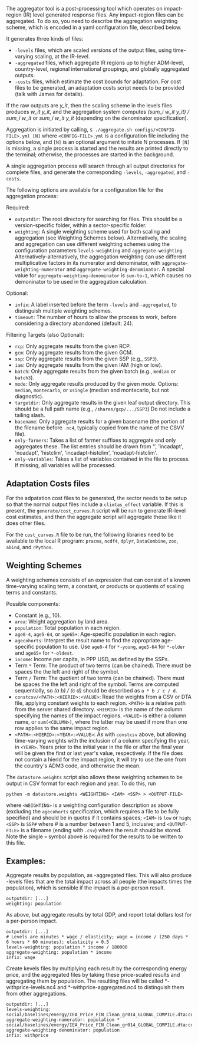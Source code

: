 The aggregator tool is a post-processing tool which operates on
impact-region (IR) level generated response files.  Any impact-region
files can be aggregated. To do so, you need to describe the
aggregation weighting scheme, which is encoded in a yaml configuration
file, described below.

It generates three kinds of files:

 - `-levels` files, which are scaled versions of the output files,
   using time-varying scaling, at the IR-level.
 - `-aggregated` files, which aggregate IR regions up to higher
   ADM-level, country-level, regional international groupings, and
   globally aggregated outputs.
 - `-costs` files, which estimate the cost bounds for adaptation. For
   cost files to be generated, an adaptation costs script needs to be
   provided (talk with James for details).

If the raw outputs are *y_it*, then the scaling scheme in the levels
files produces *w_it y_it*, and the aggregation system computes
*(sum_i w_it y_it) / sum_i w_it* or *sum_i w_it y_it* (depending on
the denominator specification).

Aggregation is initiated by calling,
```$ ./aggregate.sh configs/<CONFIG-FILE>.yml [N]```
where `<CONFIG-FILE>.yml` is a configuration file including the
options below, and `[N]` is an optional argument to initate N
processes.  If `[N]` is missing, a single process is started and the
results are printed directly to the terminal; otherwise, the processes
are started in the background.

A single aggregation process will search through all output
directories for complete files, and generate the corresponding
`-levels`, `-aggregated`, and `-costs`.

The following options are available for a configuration file for the
aggregation process:

Required:

 - `outputdir`: The root directory for searching for files.  This
   should be a version-specific folder, within a sector-specific
   folder.
 - `weighting`: A single weighting scheme used for both scaling and
   aggregation (see Weighting Schemes below).  Alternatively, the
   scaling and aggregation can use different weighting schemes using
   the configuration parameters `levels-weighting` and
   `aggregate-weighting`.  Alternatively-alternatively, the
   aggregation weighting can use different multiplicative factors in
   its numerator and denominator, with `aggregate-weighting-numerator`
   and `aggregate-weighting-denominator`.  A special value for
   `aggregate-weighting-denominator` is `sum-to-1`, which causes no
   demoninator to be used in the aggregation calculation.
   
Optional:

 - `infix`: A label inserted before the term `-levels` and
   `-aggregated`, to distinguish multiple weighting schemes.
 - `timeout`: The number of hours to allow the process to work, before
   considering a directory abandoned (default: 24).

Filtering Targets (also Optional):

 - `rcp`: Only aggregate results from the given RCP.
 - `gcm`: Only aggregate results from the given GCM.
 - `ssp`: Only aggregate results from the given SSP (e.g., `SSP3`).
 - `iam`: Only aggregate results from the given IAM (high or low).
 - `batch`: Only aggregate results from the given batch (e.g., `median` or `batch3`).
 - `mode`: Only aggregate results produced by the given mode.  Options: `median`, `montecarlo`, or `xsingle` (median and montecarlo, but not diagnostic).
 - `targetdir`: Only aggregate results in the given leaf output
   directory.  This should be a full path name (e.g.,
   `/shares/gcp/.../SSP3`)  Do not include a tailing slash.
 - `basename`: Only aggregate results for a given basename (the
   portion of the filename before `.nc4`, typically copied from the
   name of the CSVV file).
 - `only-farmers`: Takes a list of farmer suffixes to aggregate and only
   aggregates these. The list entries should be drawn from '',
   'incadapt', 'noadapt', 'histclim', 'incadapt-histclim',
   'noadapt-histclim'.
 - `only-variables`: Takes a list of variables contained in the file
   to process. If missing, all variables will be processed.

## Adaptation Costs files

For the adpatation cost files to be generated, the sector needs to be setup so
that the normal output files include a `climtas_effect` variable.  If
this is present, the `generate/cost_curves.R` script will be run to
generate IR-level cost estimates, and then the aggregate script will
aggregate these like it does other files.

For the `cost_curves.R` file to be run, the following libraries need
to be available to the local R program: `pracma`, `ncdf4`, `dplyr`,
`DataCombine`, `zoo`, `abind`, and `rPython`.

## Weighting Schemes

A weighting schemes consists of an expression that can consist of a
known time-varying scaling term, a constant, or products or quotients
of scaling terms and constants.

Possible components:

 - Constant (e.g., 10).
 - `area`: Weight aggregation by land area.
 - `population`: Total population in each region.
 - `age0-4`, `age5-64`, or `age65+`: Age-specific population in each
   region.
 - `agecohorts`: Interpret the result name to find the appropriate
   age-specific population to use.  Use `age0-4` for `*-young`,
   `age5-64` for `*-older` and `age65+` for `*-oldest`.
 - `income`: Income per capita, in PPP USD, as defined by the SSPs.
 - Term ` * ` Term: The product of two terms (can be chained).  There must be spaces the the left and right of the symbol.
 - Term ` / ` Term: The quotient of two terms (can be chained).  There must be spaces the the left and right of the symbol.  Terms
   are computed sequentially, so *(a b) / (c d)* should be described
   as `a * b / c / d`.
 - `constcsv/<PATH>:<HIERID>:<VALUE>`: Read the weights from a CSV or DTA
   file, applying constant weights to each region.  `<PATH>` is a
   relative path from the server shared directory.  `<HIERID>` is the
   name of the column specifying the names of the impact regions.
   `<VALUE>` is either a column name, or `sum(<COLUMN>)`, where the
   latter may be used if more than one row applies to the same impact
   region.
 - `<PATH>:<HIERID>:<YEAR>:>VALUE>`: As with `constcsv` above, but
   allowing time-varying weights with the inclusion of a column
   specifying the year, in `<YEAR>`.  Years prior to the initial year
   in the file or after the final year will be given the first or last
   year's value, respectively.  If the file does not contain a hierid
   for the impact region, it will try to use the one from the
   country's ADM3 code, and otherwise the mean.

The `datastore.weights` script also allows these weighting schemes to
be output in CSV format for each region and year.  To do this, run
```
python -m datastore.weights <WEIGHTING> <IAM> <SSP> > <OUTPUT-FILE>
```
where `<WEIGHTING>` is a weighting configuration description as above
(excluding the `agecohorts` specification, which requires a file to be
fully specified) and should be in quotes if it contains spaces;
`<IAM>` is `low` or `high`; `<SSP>` is `SSP#` where # is a number
between 1 and 5, inclusive; and `<OUTPUT-FILE>` is a filename (ending
with `.csv`) where the result should be stored.  Note the single `>`
symbol above is required for the results to be written to this file.

## Examples:

Aggregate results by population, as -aggregated files. This will also produce -levels files
that are the total impact across all people (the impacts times the
population), which is sensible if the impact is a per-person result.

```
outputdir: [...]
weighting: population
```

As above, but aggregate results by total GDP, and report total dollars
lost for a per-person impact.

```
outputdir: [...]
# Levels are minutes * wage / elasticity; wage = income / (250 days * 6 hours * 60 minutes); elasticity = 0.5
levels-weighting: population * income / 180000
aggregate-weighting: population * income
infix: wage
```

Create kevels files by multiplying each result by the corresponding
energy price, and the aggregated files by taking these price-scaled
results and aggregating them by population. The resulting files will
be called *-withprice-levels.nc4 and *-withprice-aggregated.nc4 to
distinguish them from other aggregations.

```
outputdir: [...]
levels-weighting: social/baselines/energy/IEA_Price_FIN_Clean_gr014_GLOBAL_COMPILE.dta:country:year:other_energycompile_price
aggregate-weighting-numerator: population * social/baselines/energy/IEA_Price_FIN_Clean_gr014_GLOBAL_COMPILE.dta:country:year:other_energycompile_price
aggregate-weighting-denominator: population
infix: withprice
```
